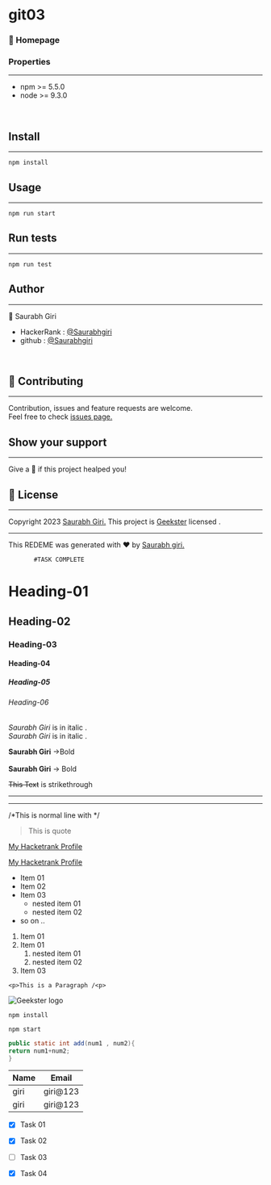 # git03
 ### :house_with_garden: Homepage
 
 ### Properties
 ---
 * npm >= 5.5.0
 * node >= 9.3.0
 <br>
 
 ## Install
 ---
 ```
 npm install
 ```
 ## Usage
 ---
 ```
 npm run start
 ```
 ## Run tests
 ---
 ```
 npm run test
 ```
 ## Author
 ---
 :bust_in_silhouette: Saurabh Giri
 * HackerRank : [@Saurabhgiri](https://www.hackerrank.com/saurabhgiriltp?hr_r=1 "Hackerrank")
 * github : [@Saurabhgiri](https://github.com/SaurabhGiri16/git03/edit/main "github")
 <br>
 
 ## :handshake: Contributing
 ___
 Contribution, issues and feature requests are welcome.
 <br>
 Feel free to check [issues page.](https://www.geekster.in/)
 <br> 
 
 ## Show your support
---
Give a :star2: if this project healped you!

## :memo: License
___
Copyright 2023 [Saurabh Giri.](www.linkedin.com/in/saurabh-giri-982a16229)
This project is [Geekster](https://www.geekster.in/) licensed .

___
This REDEME was generated with :heart: by [Saurabh giri.](www.linkedin.com/in/saurabh-giri-982a16229)




           #TASK COMPLETE
 
 



























<!-- Headings (H1 - H6)/ markup language has some headings h1 to h6 . h1 is the largest heading and h6 is the smallest heading  -->

# Heading-01
## Heading-02
### Heading-03
#### Heading-04
##### Heading-05
###### Heading-06


<!-- if we want to write some text/words in differnt form(like italic) , so we have to follow some instruction that shows in next 2-3 lines -->
<!-- br tag is use for next line -->
*Saurabh Giri* is in italic .<br>
_Saurabh Giri_ is in italic .

<!-- for strong and bold text -->

**Saurabh Giri** ->Bold <br><br>
__Saurabh Giri__ -> Bold

<!-- Strikethrough -->
~~This Text~~ is strikethrough 

<!-- Horizontal Rule-->
---

___

<!-- if we want to cover any text with '*' -->
/*This is normal line with */

<!--Blockquote -->
>This is quote 

<!-- Links -->
[My Hacketrank Profile](https://www.hackerrank.com/saurabhgiriltp?hr_r=1)

<!-- i want to show my name , whenever my cursor is on link -->

[My Hacketrank Profile](https://www.hackerrank.com/saurabhgiriltp?hr_r=1 "Saurabh Giri")

<!-- Unordered list -->
* Item 01
* Item 02
* Item 03
   * nested item 01
   * nested item 02
* so on ..

<!-- OL -->
1. Item 01 
2. Item 01
   1. nested item 01 
   2. nested item 02
1. Item 03

<!-- Inline Code Block -->

`<p>This is a Paragraph /<p>`

<!-- Image --> 
![Geekster logo](https://images.yourstory.com/cs/images/companies/c35bc9859526-IMG08431-1633319245285.jpg?fm=auto&ar=1:1&mode=fill&fill=solid&fill-color=fff "Geekster")

<!-- code blochs-->
```
npm install

npm start

```
<!-- to highlighted some codes , generally we use to write language name -->
```java
public static int add(num1 , num2){
return num1+num2;
}

```

<!-- tables -->

| Name | Email       |
| ---- | ----------- |
| giri | giri@123    |
| giri | giri@123    |


<!-- Task list -->
* [x] Task 01
* [x] Task 02
* [ ] Task 03
* [x] Task 04






 




